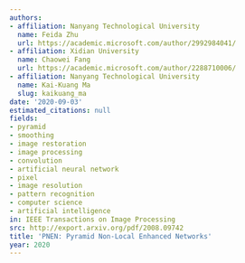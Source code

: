 ```yaml
---
authors:
- affiliation: Nanyang Technological University
  name: Feida Zhu
  url: https://academic.microsoft.com/author/2992984041/
- affiliation: Xidian University
  name: Chaowei Fang
  url: https://academic.microsoft.com/author/2288710006/
- affiliation: Nanyang Technological University
  name: Kai-Kuang Ma
  slug: kaikuang_ma
date: '2020-09-03'
estimated_citations: null
fields:
- pyramid
- smoothing
- image restoration
- image processing
- convolution
- artificial neural network
- pixel
- image resolution
- pattern recognition
- computer science
- artificial intelligence
in: IEEE Transactions on Image Processing
src: http://export.arxiv.org/pdf/2008.09742
title: 'PNEN: Pyramid Non-Local Enhanced Networks'
year: 2020
---
```

